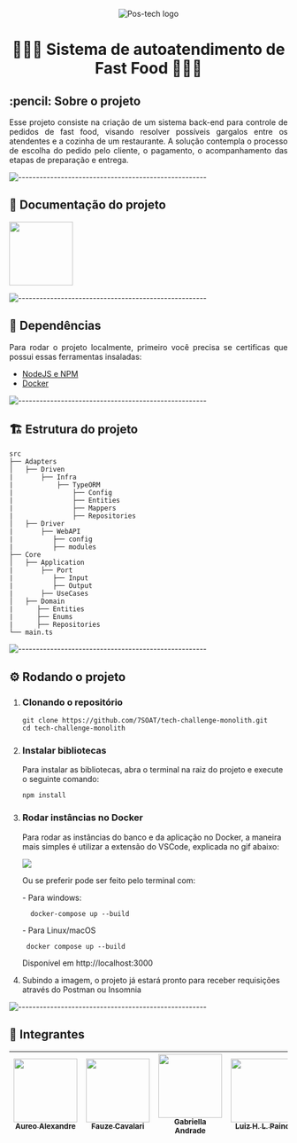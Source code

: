 <p align="center"> 
  <img src="https://i.ibb.co/nM93Y6b/Novo-Projeto.png" alt="Pos-tech logo">
</p>
<h1 align="center">🍔🥤🍨 Sistema de autoatendimento de Fast Food 🍨🥤🍔</h1>

<h2 id="sobre-o-projeto"> :pencil: Sobre o projeto</h2>

<p align="justify"> 
  Esse projeto consiste na criação de um sistema back-end para controle de pedidos de fast food, visando resolver possíveis gargalos entre os atendentes e a cozinha de um restaurante. A solução contempla o processo de escolha do pedido pelo cliente, o pagamento, o acompanhamento das etapas de preparação e entrega.
</p>


![-----------------------------------------------------](https://raw.githubusercontent.com/andreasbm/readme/master/assets/lines/rainbow.png)

<h2>📄 Documentação do projeto</h2>

[<img src="https://i.pinimg.com/originals/36/98/41/369841848d679cef173ae2b0f5ed6e39.png" width=115 >](https://miro.com/welcomeonboard/ZXM3dDZEMWNYazBaZEcxMDQ4UGFSOHRUVUZhcjJsTHZDVEJuMUhkeUl3d2ZnTndZUmhncUxRbEJlYVVxREN4b3wzNDU4NzY0NTg2NjE5MjYzNTE1fDI=?share_link_id=439093219851)
  
![-----------------------------------------------------](https://raw.githubusercontent.com/andreasbm/readme/master/assets/lines/rainbow.png)

<h2 id="requisitos"> 📃 Dependências</h2>

<p align="justify"> 
  Para rodar o projeto localmente, primeiro você precisa se certificas que possui essas ferramentas insaladas:
</p>

* [NodeJS e NPM](https://nodejs.org/en)
* [Docker](https://www.docker.com/products/docker-desktop/)

![-----------------------------------------------------](https://raw.githubusercontent.com/andreasbm/readme/master/assets/lines/rainbow.png)
<h2>🏗️ Estrutura do projeto</h2>

```
src
├── Adapters
│   ├── Driven
|       ├── Infra
|           ├── TypeORM
|               ├── Config
|               ├── Entities
|               ├── Mappers
|               ├── Repositories
│   ├── Driver
|       ├── WebAPI
|          ├── config
|          ├── modules
├── Core
│   ├── Application
|       ├── Port
|          ├── Input
|          ├── Output
|       ├── UseCases
│   ├── Domain
|      ├── Entities
|      ├── Enums
|      ├── Repositories
└── main.ts
```
![-----------------------------------------------------](https://raw.githubusercontent.com/andreasbm/readme/master/assets/lines/rainbow.png)
<h2 id="requisitos"> ⚙️ Rodando o projeto</h2>

<ol start="1">
  <li>
    <h3>Clonando o repositório</h3>
    
    git clone https://github.com/7SOAT/tech-challenge-monolith.git
    cd tech-challenge-monolith
  </li>
  <li>
    <h3>Instalar bibliotecas</h3>
    <p>Para instalar as bibliotecas, abra o terminal na raiz do projeto e execute o seguinte comando:</p>
    
    npm install
  </li>
  <li>
    <h3>Rodar instâncias no Docker</h3>
    <p>Para rodar as instâncias do banco e da aplicação no Docker, a maneira mais simples é utilizar a extensão do VSCode, explicada no gif abaixo:</p>
    <img src="https://code.visualstudio.com/assets/docs/containers/overview/select-subset.gif">
    <p>Ou se preferir pode ser feito pelo terminal com:</p>
    <p> - Para windows:</p>
    
      docker-compose up --build

   <p> - Para Linux/macOS</p>

     docker compose up --build


  Disponível em <link>http://localhost:3000</link>
  
  </li>
  <li>Subindo a imagem, o projeto já estará pronto para receber requisições através do Postman ou Insomnia</li>
</ol>

![-----------------------------------------------------](https://raw.githubusercontent.com/andreasbm/readme/master/assets/lines/rainbow.png)

<h2 id="requisitos"> 👤 Integrantes</h2>

[<img src="https://avatars.githubusercontent.com/u/76217994?v=4" width=115 > <br> <sub> Aureo Alexandre </sub>](https://github.com/Aureo-Bueno) | [<img src="https://avatars.githubusercontent.com/u/97612275?v=4" width=115 > <br> <sub> Fauze Cavalari </sub>](https://github.com/devfauze) | [<img src="https://avatars.githubusercontent.com/u/53823656?v=4" width=115 > <br> <sub> Gabriella Andrade </sub>](https://github.com/GabiAndradeD) | [<img src="https://avatars.githubusercontent.com/u/61785785?v=4" width=115 > <br> <sub> Luiz H. L. Paino </sub>](https://github.com/luizhlpaino) |
| :---: | :---: | :---: | :---: |

